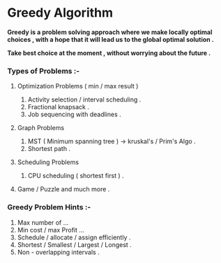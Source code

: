 # Greedy Algorithm

**Greedy is a problem solving approach where we make locally optimal choices , with a hope that it will lead us to the global optimal solution .**

**Take best choice at the moment , without worrying about the future .**

### Types of Problems :-

1. Optimization Problems ( min / max result )
   1. Activity selection / interval scheduling .
   2. Fractional knapsack .
   3. Job sequencing with deadlines .
   
2. Graph Problems 
   1. MST ( Minimum spanning tree ) -> kruskal's / Prim's Algo .
   2. Shortest path .
   
3. Scheduling Problems 
   1. CPU scheduling ( shortest first ) .
   
4. Game / Puzzle and much more .


### Greedy Problem Hints :-
 1. Max number of ...
 2. Min cost / max Profit ...
 3. Schedule / allocate / assign efficiently .
 4. Shortest / Smallest / Largest / Longest .
 5. Non - overlapping intervals .
   




